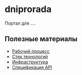 # dniprorada
Портал для ....

## Полезные материалы

 - [Рабочий процесс](./CONTRIBUTING.md)
 - [Стек технологий](./docs/technology_stack.md)
 - [Инфраструктура](./docs/infrastructure.md)
 - [Спецификация API](./docs/specification.md)

